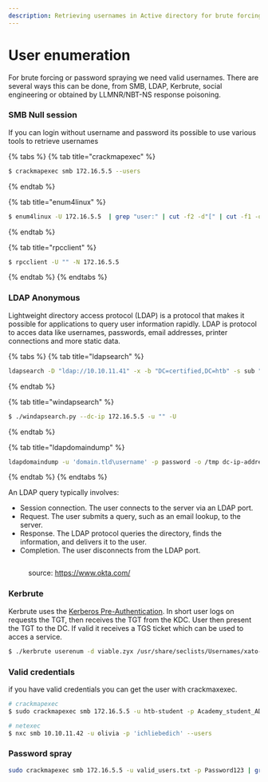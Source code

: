```yaml
---
description: Retrieving usernames in Active directory for brute forcing or password sprays.
---
```


# User enumeration

For brute forcing or password spraying we need valid usernames. There are several ways this can be done, from SMB, LDAP, Kerbrute, social engineering or obtained by LLMNR/NBT-NS response poisoning.

### SMB Null session

If you can login without username and password its possible to use various tools to retrieve usernames

{% tabs %}
{% tab title="crackmapexec" %}
```bash
$ crackmapexec smb 172.16.5.5 --users
```
{% endtab %}

{% tab title="enum4linux" %}
```bash
$ enum4linux -U 172.16.5.5  | grep "user:" | cut -f2 -d"[" | cut -f1 -d"]"
```
{% endtab %}

{% tab title="rpcclient" %}
```bash
$ rpcclient -U "" -N 172.16.5.5
```
{% endtab %}
{% endtabs %}

### LDAP Anonymous

Lightweight directory access protocol (LDAP) is a protocol that makes it possible for applications to query user information rapidly. LDAP is protocol to acces data like usernames, passwords, email addresses, printer connections and more static data.

{% tabs %}
{% tab title="ldapsearch" %}
```bash
ldapsearch -D "ldap://10.10.11.41" -x -b "DC=certified,DC=htb" -s sub "(&(objectclass=user))" | grep sAMAccountName: | cut -f2 -d" "
```
{% endtab %}

{% tab title="windapsearch" %}
```bash
$ ./windapsearch.py --dc-ip 172.16.5.5 -u "" -U
```
{% endtab %}

{% tab title="ldapdomaindump" %}
```bash
ldapdomaindump -u 'domain.tld\username' -p password -o /tmp dc-ip-address
```
{% endtab %}
{% endtabs %}

An LDAP query typically involves:

* Session connection. The user connects to the server via an LDAP port.
* Request. The user submits a query, such as an email lookup, to the server.
* Response. The LDAP protocol queries the directory, finds the information, and delivers it to the user.
* Completion. The user disconnects from the LDAP port.

<figure><img src="broken-reference" alt=""><figcaption><p>source: <a href="https://www.okta.com/">https://www.okta.com/</a></p></figcaption></figure>

### Kerbrute

Kerbrute uses the [Kerberos Pre-Authentication](kerberos.md). In short user logs on requests the TGT, then receives the TGT from the KDC. User then present the TGT to the DC. If valid it receives a TGS ticket which can be used to acces a service.

```bash
$ ./kerbrute userenum -d viable.zyx /usr/share/seclists/Usernames/xato-net-10-million-usernames.txt --dc 10.10.11.42
```

### Valid credentials

if you have valid credentials you can get the user with crackmaxexec.

```bash
# crackmapexec
$ sudo crackmapexec smb 172.16.5.5 -u htb-student -p Academy_student_AD! --users

# netexec
$ nxc smb 10.10.11.42 -u olivia -p 'ichliebedich' --users
```

### Password spray

```bash
sudo crackmapexec smb 172.16.5.5 -u valid_users.txt -p Password123 | grep +
```
